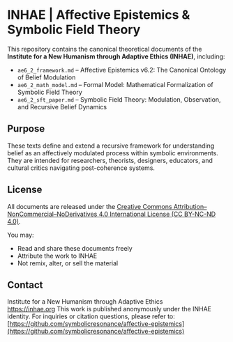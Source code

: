 # INHAE | Affective Epistemics & Symbolic Field Theory

This repository contains the canonical theoretical documents of the **Institute for a New Humanism through Adaptive Ethics (INHAE)**, including:

- `ae6_2_framework.md` – Affective Epistemics v6.2: The Canonical Ontology of Belief Modulation
- `ae6_2_math_model.md` – Formal Model: Mathematical Formalization of Symbolic Field Theory
- `ae6_2_sft_paper.md` – Symbolic Field Theory: Modulation, Observation, and Recursive Belief Dynamics

## Purpose

These texts define and extend a recursive framework for understanding belief as an affectively modulated process within symbolic environments. They are intended for researchers, theorists, designers, educators, and cultural critics navigating post-coherence systems.

## License

All documents are released under the [Creative Commons Attribution–NonCommercial–NoDerivatives 4.0 International License (CC BY-NC-ND 4.0)](https://creativecommons.org/licenses/by-nc-nd/4.0/).

You may:

- Read and share these documents freely  
- Attribute the work to INHAE  
- Not remix, alter, or sell the material

## Contact
Institute for a New Humanism through Adaptive Ethics  
https://inhae.org
This work is published anonymously under the INHAE identity. For inquiries or citation questions, please refer to:
[https://github.com/symbolicresonance/affective-epistemics](https://github.com/symbolicresonance/affective-epistemics)
